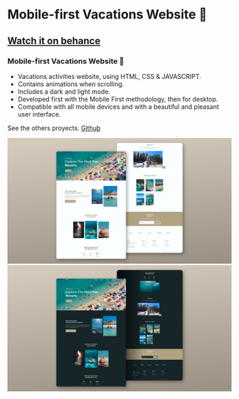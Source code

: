 # Mobile-first Vacations Website 🌴
## [Watch it on behance](https://www.behance.net/soyrafaelalexander)
###  Mobile-first Vacations Website 🌴

- Vacations activities website, using HTML, CSS & JAVASCRIPT.
- Contains animations when scrolling.
- Includes a dark and light mode.
- Developed first with the Mobile First methodology, then for desktop.
- Compatible with all mobile devices and with a beautiful and pleasant user interface.

See the others proyects. [Github](https://github.com/noesrafa)

![vacations-website](/preview.png)
![vacations-website](/previewDark.png)
